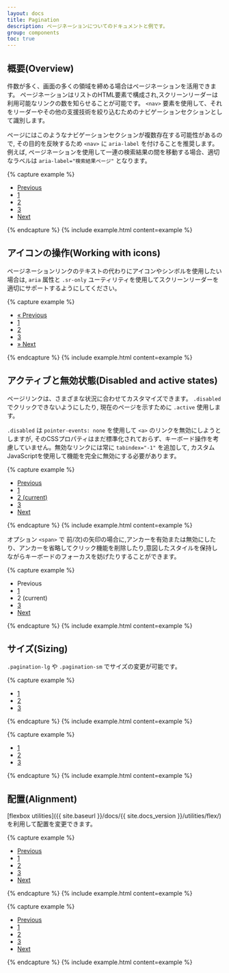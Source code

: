 ```yaml
---
layout: docs
title: Pagination
description: ページネーションについてのドキュメントと例です。
group: components
toc: true
---
```

<!-- ---
layout: docs
title: Pagination
description: Documentation and examples for showing pagination to indicate a series of related content exists across multiple pages.
group: components
toc: true
--- -->

<!-- ## Overview

We use a large block of connected links for our pagination, making links hard to miss and easily scalable—all while providing large hit areas. Pagination is built with list HTML elements so screen readers can announce the number of available links. Use a wrapping `<nav>` element to identify it as a navigation section to screen readers and other assistive technologies.

In addition, as pages likely have more than one such navigation section, it's advisable to provide a descriptive `aria-label` for the `<nav>` to reflect its purpose. For example, if the pagination component is used to navigate between a set of search results, an appropriate label could be `aria-label="Search results pages"`. -->

## 概要(Overview)

件数が多く、画面の多くの領域を締める場合はページネーションを活用できます。
ページネーションはリストのHTML要素で構成され,スクリーンリーダーは利用可能なリンクの数を知らせることが可能です。
`<nav>` 要素を使用して、それをリーダーやその他の支援技術を絞り込むためのナビゲーションセクションとして識別します。    

ページにはこのようなナビゲーションセクションが複数存在する可能性があるので, その目的を反映するため `<nav>` に `aria-label` を付けることを推奨します。
例えば, ページネーションを使用して一連の検索結果の間を移動する場合、適切なラベルは `aria-label="検索結果ページ"` となります。


{% capture example %}
<nav aria-label="Page navigation example">
  <ul class="pagination">
    <li class="page-item"><a class="page-link" href="#">Previous</a></li>
    <li class="page-item"><a class="page-link" href="#">1</a></li>
    <li class="page-item"><a class="page-link" href="#">2</a></li>
    <li class="page-item"><a class="page-link" href="#">3</a></li>
    <li class="page-item"><a class="page-link" href="#">Next</a></li>
  </ul>
</nav>
{% endcapture %}
{% include example.html content=example %}

<!-- ## Working with icons

Looking to use an icon or symbol in place of text for some pagination links? Be sure to provide proper screen reader support with `aria` attributes and the `.sr-only` utility. -->

## アイコンの操作(Working with icons)
ページネーションリンクのテキストの代わりにアイコンやシンボルを使用したい場合は,
`aria` 属性と `.sr-only` ユーティリティを使用してスクリーンリーダーを適切にサポートするようにしてください。

{% capture example %}
<nav aria-label="Page navigation example">
  <ul class="pagination">
    <li class="page-item">
      <a class="page-link" href="#" aria-label="Previous">
        <span aria-hidden="true">&laquo;</span>
        <span class="sr-only">Previous</span>
      </a>
    </li>
    <li class="page-item"><a class="page-link" href="#">1</a></li>
    <li class="page-item"><a class="page-link" href="#">2</a></li>
    <li class="page-item"><a class="page-link" href="#">3</a></li>
    <li class="page-item">
      <a class="page-link" href="#" aria-label="Next">
        <span aria-hidden="true">&raquo;</span>
        <span class="sr-only">Next</span>
      </a>
    </li>
  </ul>
</nav>
{% endcapture %}
{% include example.html content=example %}

<!-- ## Disabled and active states

Pagination links are customizable for different circumstances. Use `.disabled` for links that appear un-clickable and `.active` to indicate the current page.

While the `.disabled` class uses `pointer-events: none` to _try_ to disable the link functionality of `<a>`s, that CSS property is not yet standardized and doesn't account for keyboard navigation. As such, you should always add `tabindex="-1"` on disabled links and use custom JavaScript to fully disable their functionality. -->

## アクティブと無効状態(Disabled and active states)
ページリンクは、さまざまな状況に合わせてカスタマイズできます。 
`.disabled` でクリックできないようにしたり, 現在のページを示すために `.active` 使用します。    

`.disabled` は `pointer-events: none` を使用して `<a>` のリンクを無効にしようとしますが, そのCSSプロパティはまだ標準化されておらず、キーボード操作を考慮していません。無効なリンクには常に `tabindex="-1"` を追加して, カスタムJavaScriptを使用して機能を完全に無効にする必要があります。  


{% capture example %}
<nav aria-label="...">
  <ul class="pagination">
    <li class="page-item disabled">
      <a class="page-link" href="#" tabindex="-1">Previous</a>
    </li>
    <li class="page-item"><a class="page-link" href="#">1</a></li>
    <li class="page-item active">
      <a class="page-link" href="#">2 <span class="sr-only">(current)</span></a>
    </li>
    <li class="page-item"><a class="page-link" href="#">3</a></li>
    <li class="page-item">
      <a class="page-link" href="#">Next</a>
    </li>
  </ul>
</nav>
{% endcapture %}
{% include example.html content=example %}

<!-- You can optionally swap out active or disabled anchors for `<span>`, or omit the anchor in the case of the prev/next arrows, to remove click functionality and prevent keyboard focus while retaining intended styles. -->

オプション `<span>` で 前/次)の矢印の場合に,アンカーを有効または無効にしたり、アンカーを省略してクリック機能を削除したり,意図したスタイルを保持しながらキーボードのフォーカスを妨げたりすることができます。

{% capture example %}
<nav aria-label="...">
  <ul class="pagination">
    <li class="page-item disabled">
      <span class="page-link">Previous</span>
    </li>
    <li class="page-item"><a class="page-link" href="#">1</a></li>
    <li class="page-item active">
      <span class="page-link">
        2
        <span class="sr-only">(current)</span>
      </span>
    </li>
    <li class="page-item"><a class="page-link" href="#">3</a></li>
    <li class="page-item">
      <a class="page-link" href="#">Next</a>
    </li>
  </ul>
</nav>
{% endcapture %}
{% include example.html content=example %}

<!-- ## Sizing

Fancy larger or smaller pagination? Add `.pagination-lg` or `.pagination-sm` for additional sizes. -->

## サイズ(Sizing)
`.pagination-lg` や `.pagination-sm` でサイズの変更が可能です。

{% capture example %}
<nav aria-label="...">
  <ul class="pagination pagination-lg">
    <li class="page-item disabled">
      <a class="page-link" href="#" tabindex="-1">1</a>
    </li>
    <li class="page-item"><a class="page-link" href="#">2</a></li>
    <li class="page-item"><a class="page-link" href="#">3</a></li>
  </ul>
</nav>
{% endcapture %}
{% include example.html content=example %}

{% capture example %}
<nav aria-label="...">
  <ul class="pagination pagination-sm">
    <li class="page-item disabled">
      <a class="page-link" href="#" tabindex="-1">1</a>
    </li>
    <li class="page-item"><a class="page-link" href="#">2</a></li>
    <li class="page-item"><a class="page-link" href="#">3</a></li>
  </ul>
</nav>
{% endcapture %}
{% include example.html content=example %}

<!-- ## Alignment

Change the alignment of pagination components with [flexbox utilities]({{ site.baseurl }}/docs/{{ site.docs_version }}/utilities/flex/). -->

## 配置(Alignment)

[flexbox utilities]({{ site.baseurl }}/docs/{{ site.docs_version }}/utilities/flex/) を利用して配置を変更できます。



{% capture example %}
<nav aria-label="Page navigation example">
  <ul class="pagination justify-content-center">
    <li class="page-item disabled">
      <a class="page-link" href="#" tabindex="-1">Previous</a>
    </li>
    <li class="page-item"><a class="page-link" href="#">1</a></li>
    <li class="page-item"><a class="page-link" href="#">2</a></li>
    <li class="page-item"><a class="page-link" href="#">3</a></li>
    <li class="page-item">
      <a class="page-link" href="#">Next</a>
    </li>
  </ul>
</nav>
{% endcapture %}
{% include example.html content=example %}

{% capture example %}
<nav aria-label="Page navigation example">
  <ul class="pagination justify-content-end">
    <li class="page-item disabled">
      <a class="page-link" href="#" tabindex="-1">Previous</a>
    </li>
    <li class="page-item"><a class="page-link" href="#">1</a></li>
    <li class="page-item"><a class="page-link" href="#">2</a></li>
    <li class="page-item"><a class="page-link" href="#">3</a></li>
    <li class="page-item">
      <a class="page-link" href="#">Next</a>
    </li>
  </ul>
</nav>
{% endcapture %}
{% include example.html content=example %}
